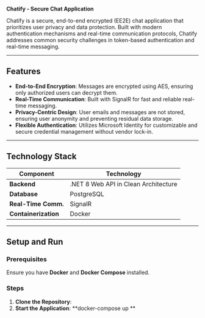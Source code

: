 **Chatify - Secure Chat Application**

Chatify is a secure, end-to-end encrypted (EE2E) chat application that prioritizes user privacy and data protection. 
Built with modern authentication mechanisms and real-time communication protocols, Chatify addresses common security challenges in token-based authentication and real-time messaging.

---

## **Features**

- **End-to-End Encryption**: Messages are encrypted using AES, ensuring only authorized users can decrypt them.
- **Real-Time Communication**: Built with SignalR for fast and reliable real-time messaging.
- **Privacy-Centric Design**: User emails and messages are not stored, ensuring user anonymity and preventing residual data storage.
- **Flexible Authentication**: Utilizes Microsoft Identity for customizable and secure credential management without vendor lock-in.

---

## **Technology Stack**

| Component           | Technology                         |
|---------------------|------------------------------------|
| **Backend**         | .NET 8 Web API in Clean Architecture |
| **Database**        | PostgreSQL                        |
| **Real-Time Comm.** | SignalR                           |
| **Containerization**| Docker                            |

---

## **Setup and Run**

### Prerequisites

Ensure you have **Docker** and **Docker Compose** installed.

### Steps

1. **Clone the Repository**:
2. **Start the Application**:
**docker-compose up 
**


